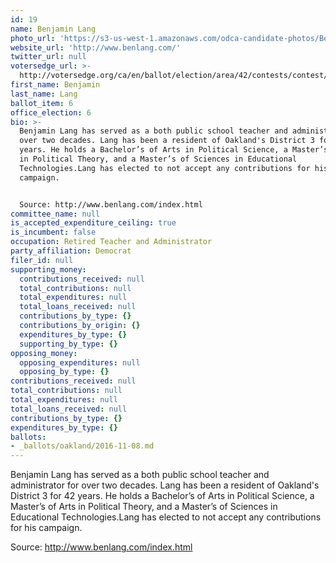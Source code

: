 ```yaml
---
id: 19
name: Benjamin Lang
photo_url: 'https://s3-us-west-1.amazonaws.com/odca-candidate-photos/Ben-Lang.png'
website_url: 'http://www.benlang.com/'
twitter_url: null
votersedge_url: >-
  http://votersedge.org/ca/en/ballot/election/area/42/contests/contest/13217/candidate/130696?&county=Alameda%20County&election_authority_id=1
first_name: Benjamin
last_name: Lang
ballot_item: 6
office_election: 6
bio: >-
  Benjamin Lang has served as a both public school teacher and administrator for
  over two decades. Lang has been a resident of Oakland's District 3 for 42
  years. He holds a Bachelor’s of Arts in Political Science, a Master’s of Arts
  in Political Theory, and a Master’s of Sciences in Educational
  Technologies.Lang has elected to not accept any contributions for his
  campaign.


  Source: http://www.benlang.com/index.html
committee_name: null
is_accepted_expenditure_ceiling: true
is_incumbent: false
occupation: Retired Teacher and Administrator
party_affiliation: Democrat
filer_id: null
supporting_money:
  contributions_received: null
  total_contributions: null
  total_expenditures: null
  total_loans_received: null
  contributions_by_type: {}
  contributions_by_origin: {}
  expenditures_by_type: {}
  supporting_by_type: {}
opposing_money:
  opposing_expenditures: null
  opposing_by_type: {}
contributions_received: null
total_contributions: null
total_expenditures: null
total_loans_received: null
contributions_by_type: {}
expenditures_by_type: {}
ballots:
- _ballots/oakland/2016-11-08.md
---
```

Benjamin Lang has served as a both public school teacher and administrator for over two decades. Lang has been a resident of Oakland's District 3 for 42 years. He holds a Bachelor’s of Arts in Political Science, a Master’s of Arts in Political Theory, and a Master’s of Sciences in Educational Technologies.Lang has elected to not accept any contributions for his campaign.

Source: http://www.benlang.com/index.html
